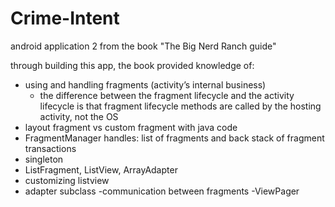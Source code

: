 # Crime-Intent
android application 2 from the book "The Big Nerd Ranch guide"

through building this app, the book provided knowledge of:

- using and handling fragments (activity’s internal business)
   - the difference between the fragment lifecycle and the activity lifecycle is that fragment lifecycle methods are called by the hosting 
     activity, not the OS
- layout fragment vs custom fragment with java code
- FragmentManager handles: list of fragments and back stack of fragment transactions
- singleton
- ListFragment, ListView, ArrayAdapter
- customizing listview
- adapter subclass -communication between fragments -ViewPager
